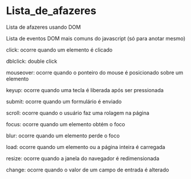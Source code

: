 # Lista_de_afazeres
Lista de afazeres usando DOM 

Lista de eventos DOM mais comuns do javascript (só para anotar mesmo)

click: ocorre quando um elemento é clicado

dblclick: double click

mouseover: ocorre quando o ponteiro do mouse é posicionado sobre um elemento

keyup: ocorre quando uma tecla é liberada após ser pressionada

submit: ocorre quando um formulário é enviado

scroll: ocorre quando o usuário faz uma rolagem na página

focus: ocorre quando um elemento obtém o foco

blur: ocorre quando um elemento perde o foco

load: ocorre quando um elemento ou a página inteira é carregada

resize: ocorre quando a janela do navegador é redimensionada

change: ocorre quando o valor de um campo de entrada é alterado
